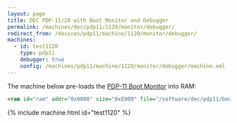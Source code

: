 ```yaml
---
layout: page
title: DEC PDP-11/20 with Boot Monitor and Debugger
permalink: /machines/dec/pdp11/1120/monitor/debugger/
redirect_from: /devices/pdp11/machine/1120/monitor/debugger/
machines:
  - id: test1120
    type: pdp11
    debugger: true
    config: /machines/pdp11/machine/1120/monitor/debugger/machine.xml
---
```


The machine below pre-loads the [PDP-11 Boot Monitor](/software/dec/pdp11/boot/monitor/) into RAM:

```xml
<ram id="ram" addr="0x0000" size="0xE000" file="/software/dec/pdp11/boot/monitor/BOOTMON.json" load="0xC000" exec="0xC000"/>
```

{% include machine.html id="test1120" %}
